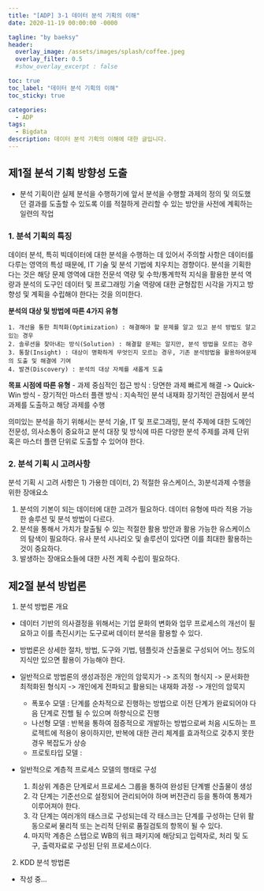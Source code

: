```yaml
---
title: "[ADP] 3-1 데이터 분석 기획의 이해"
date: 2020-11-19 00:00:00 -0000

tagline: "by baeksy"
header:
  overlay_image: /assets/images/splash/coffee.jpeg
  overlay_filter: 0.5
  #show_overlay_excerpt : false

toc: true
toc_label: "데이터 분석 기획의 이해"
toc_sticky: true

categories: 
  - ADP
tags: 
  - Bigdata
description: 데이터 분석 기획의 이해에 대한 글입니다.
---
```


## 제1절 분석 기획 방향성 도출

 - 분석 기획이란 실제 분석을 수행하기에 앞서 분석을 수행할 과제의 정의 및 의도했던 결과를 도출할 수 있도록 이를 적절하게 관리할 수 있는 방안을 사전에 계획하는 일련의 작업

### 1. 분석 기획의 특징

 데이터 분석, 특히 빅데이터에 대한 분석을 수행하는 데 있어서 주의할 사항은 데이터를 다루는 영역의 특성 때문에, IT 기술 및 분석 기법에 치우치는 경향이다. 분석을 기획한다는 것은 해당 문제 영역에 대한 전문석 역량 및 수학/통계학적 지식을 활용한 분석 역량과 분석의 도구인 데이터 및 프로그래밍 기술 역량에 대한 균형잡힌 시각을 가지고 방향성 및 계획을 수립해야 한다는 것을 의미한다.

 **분석의 대상 및 방법에 따른 4가지 유형**

    1. 개선을 통한 최적화(Optimization) : 해결해야 할 문제를 알고 있고 분석 방법도 알고 있는 경우
    2. 솔루션을 찾아내는 방식(Solution) : 해결할 문제는 알지만, 분석 방법을 모르는 경우
    3. 통찰(Insight) : 대상이 명확하게 무엇인지 모르는 경우, 기존 분석방법을 활용하여문제의 도출 및 해결에 기여
    4. 발견(Discovery) : 분석의 대상 자체를 새롭게 도출

**목표 시점에 따른 유형**
    - 과제 중심적인 접근 방식 : 당면한 과제 빠르게 해결 -> Quick-Win 방식
    - 장기적인 마스터 플랜 방식 : 지속적인 분석 내재화 장기적인 관점에서 분석과제를 도출하고 해당 과제를 수행

 의미있는 분석을 하기 위해서는 분석 기술, IT 및 프로그래밍, 분석 주제에 대한 도메인 전문성, 의사소통이 중요하고 분석 대장 및 방식에 따른 다양한 분석 주제를 과제 단위 혹은 마스터 플랜 단위로 도출할 수 있어야 한다.

 ### 2. 분석 기획 시 고려사항

 분석 기획 시 고려 사항은 1) 가용한 데이터, 2) 적절한 유스케이스, 3)분석과제 수행을 위한 장애요소

1) 분석의 기본이 되는 데이터에 대한 고려가 필요하다. 데이터 유형에 따라 적용 가능한 솔루션 및 분석 방법이 다르다.
2) 분석을 통해서 가치가 찰출될 수 있는 적절한 활용 방안과 활용 가능한 유스케이스의 탐색이 필요하다. 유사 분석 시나리오 및 솔루션이 있다면 이를 최대한 활용하는 것이 중요하다.
3) 발생하는 장애요소들에 대한 사전 계획 수립이 필요하다. 

## 제2절 분석 방법론

1. 분석 방법론 개요

  - 데이터 기반의 의사결정을 위해서는 기업 문화의 변화와 업무 프로세스의 개선이 필요하고 이를 촉진시키는 도구로써 데이터 분석을 활용할 수 있다.
  - 방법론은 상세한 절차, 방법, 도구와 기법, 템플릿과 산출물로 구성되어 어느 정도의 지식만 있으면 활용이 가능해야 한다.
  - 일반적으로 방법론의 생성과정은 개인의 암묵지가 -> 조직의 형식지 -> 문서화한 최적화된 형식지 -> 개인에게 전파되고 활용되는 내재화 과정 -> 개인의 암묵지
    - 폭포수 모델 : 단계를 순차적으로 진행하는 방법으로 이전 단계가 완료되어야 다음 단계로 진핼 될 수 있으며 하향식으로 진행
    - 나선형 모델 : 반복을 통하여 점증적으로 개발하는 방법으로써 처음 시도하는 프로젝트에 적용이 용이하지만, 반복에 대한 관리 체계를 효과적으로 갖추지 못한 경우 복잡도가 상승
    - 프로토타입 모델 :

 - 일반적으로 계층적 프로세스 모델의 행태로 구성
    
   1. 최상위 계층은 단계로서 프로세스 그룹을 통하여 완성된 단계별 산출물이 생성
   2. 각 단계는 기준선으로 설정되어 관리되어야 하며 버전관리 등을 통하여 통제가 이루어져야 한다.
   3. 각 단계는 여러개의 태스크로 구성되는데 각 태스크는 단계를 구성하는 단위 활동으로써 물리적 또는 논리적 단위로 품질검토의 항목이 될 수 있다.
   4. 마지막 계층은 스탭으로 WB의 워크 패키지에 해당되고 입력자로, 처리 및 도구, 출력자료로 구성된 단위 프로세스이다.

2. KDD 분석 방법론
- 작성 중...
